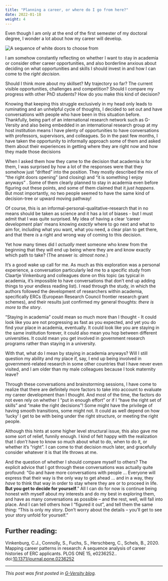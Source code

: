 ```yaml
---
title: "Planning a career, or where do I go from here?"
date: 2022-01-18
weight: 4
---
```


Even though I am only at the end of the first semester of my doctoral degree, I wonder a lot about how my career will develop. 

![A sequence of white doors to choose from](https://keziaolive.github.io/olivesblog/images/pexels-pixabay-277593-1-2048x1365.jpg)

I am somehow constantly reflecting on whether I want to stay in academia or consider other career opportunities, and also borderline anxious about deciding on what opportunities and skills I should invest in and how I can come to the *right decision*. 

Should I think more about my skillset? My trajectory so far? The current visible opportunities, challenges and competition? Should I compare my progress with other PhD students? How do you make this kind of decision?

Knowing that keeping this struggle exclusively in my head only leads to ruminating and an unhelpful cycle of thoughts, I decided to set out and have conversations with people who have been in this situation before. Thankfully, being part of an international research network such as G-Versity and also being embedded in an international research group at my host institution means I have plenty of opportunities to have conversations with professors, supervisors, and colleagues. So in the past few months, I have taken the opportunity to informally approach some of them and asked them about their experiences in getting where they are right now and how they made those decisions

When I asked them how they came to the decision that academia is for them, I was surprised by how a lot of the responses were that they somehow just “drifted” into the position. They mostly described the mix of “the right doors opening” (and closing) and “it is something I enjoy anyways” . Some of them clearly planned to stay in academia even before figuring out these points, and some of them claimed that it *just happens*. But most importantly, no two people seemed to have the same kind of decision-tree or upward moving pathway! 

Of course, this is an informal-personal-qualitative-research that in no means should be taken as science and it has a lot of biases - but I must admit that I was quite surprised. My idea of having a clear ‘career development plan’ means knowing *exactly* where to go next and what to aim for, including what you want, what you need, a clear plan to get there, and that there *is* a right and wrong way of coming to this decision. 

Yet how many times did I *actually* meet someone who knew from the beginning that they will end up being where they are and know exactly which path to take? (The answer is: *almost none*.) 

It’s a good wake up call for me. As much as this exploration was a personal experience, a conversation particularly led me to a specific study from Claartje Vinkenburg and colleagues done on this topic (as typical in academia, it’s impossible to have conversations that don’t end up adding things to your endless reading list). I read through the study, in which the authors followed the development of researchers within academia, specifically ERCs (European Research Council frontier research grant schemes), and their results just confirmed my general thoughts: *there is more to the story*. 

“Staying in academia” could mean so much more than I thought - It could look like you are not progressing as fast as you expected, and yet you do find your place in academia, eventually. It could look like you are staying in the same institution forever, it could also mean you hop between different universities. It could mean you get involved in government research programs rather than staying in a university.  

With that, what do I mean by staying in academia anyways? Will I still question my ability and my place if, say, I end up being involved in government-related research in some other countries that I have never even visited, and I am older than my male colleagues because I took maternity leave? 

Through these conversations and brainstorming sessions, I have come to realize that there are definitely more factors to take into account to evaluate my career development than I thought. And most of the time, the factors do not even rely on whether I “put in enough effort” or if I “have the right set of skills” and “make the right decisions”! Some might have the privilege of having smooth transitions, some might not. It could as well depend on how ‘lucky’ I get to be with being under the right structure, or meeting the right people.

Although this hints at some higher level structural issue, this also gave me some sort of relief, funnily enough. I kind of felt happy with the realization that I *don’t* have to know so much about what to do, when to do it, or whether it’s “right”. I can come to that decision much later, and gracefully consider whatever it is that life throws at me.

And the question of whether I should compare myself to others? The explicit advice that I got through these conversations was actually quite profound: “Go and have more conversations with people ... Everyone will express that their way is the only way to get ahead ... and in a way, they *have* to think that way in order to stay where they are or to proceed in life. **But you get to decide for yourself**.” 
All I can do for now is continue being honest with myself about my interests and do my best in exploring them, and have as many conversations as possible – and the rest, well, will fall into place. And I can tell others how I “figured it out”, and tell them the same thing: “This is only my story. Don’t worry about the details – you’ll get to see your story unfold for yourself.”

## Further reading:
Vinkenburg, C.J., Connolly, S., Fuchs, S., Herschberg, C., Schels, B., 2020. Mapping career patterns in research: A sequence analysis of career histories of ERC applicants. PLOS ONE 15, e0236252.. doi:[10.1371/journal.pone.0236252](https://doi.org/10.1371/journal.pone.0253832)

----

*This post was first posted in [G-Versity blog](https://gversity-solutions.org/blog-solutions/projects/planning-a-career-or-where-do-i-go-from-here/).*